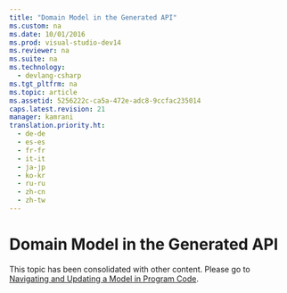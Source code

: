 ```yaml
---
title: "Domain Model in the Generated API"
ms.custom: na
ms.date: 10/01/2016
ms.prod: visual-studio-dev14
ms.reviewer: na
ms.suite: na
ms.technology: 
  - devlang-csharp
ms.tgt_pltfrm: na
ms.topic: article
ms.assetid: 5256222c-ca5a-472e-adc8-9ccfac235014
caps.latest.revision: 21
manager: kamrani
translation.priority.ht: 
  - de-de
  - es-es
  - fr-fr
  - it-it
  - ja-jp
  - ko-kr
  - ru-ru
  - zh-cn
  - zh-tw
---
```

# Domain Model in the Generated API
This topic has been consolidated with other content. Please go to [Navigating and Updating a Model in Program Code](../VS_IDE/Navigating-and-Updating-a-Model-in-Program-Code.md).